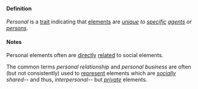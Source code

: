 #### Definition

*Personal* is a [trait](https://github.com/gcassel/Modular-Organization-Terminology/blob/master/terms/trait.md) indicating that [elements](https://github.com/gcassel/Modular-Organization-Terminology/blob/master/terms/element.md) are *[unique](https://github.com/gcassel/Modular-Organization-Terminology/blob/master/terms/unique.md) to [specific](https://github.com/gcassel/Modular-Organization-Terminology/blob/master/terms/specific.md) [agents](https://github.com/gcassel/Modular-Organization-Terminology/blob/master/terms/agent.md) or [persons](https://github.com/gcassel/Modular-Organization-Terminology/blob/master/terms/person.md)*. 

#### Notes

Personal elements often are [directly](https://github.com/gcassel/Modular-Organization-Terminology/blob/master/terms/direct.md) [related](https://github.com/gcassel/Modular-Organization-Terminology/blob/master/terms/relate.md) to social elements.

The common terms *personal relationship* and *personal business* are often (but not consistently) used to [represent](https://github.com/gcassel/Modular-Organization-Terminology/blob/master/terms/represent.md) elements which are *[socially](https://github.com/gcassel/Modular-Organization-Terminology/blob/master/terms/social.md) shared*-- and thus, *interpersonal*-- but *[private](https://github.com/gcassel/Modular-Organization-Terminology/blob/master/terms/private.md)* elements.
